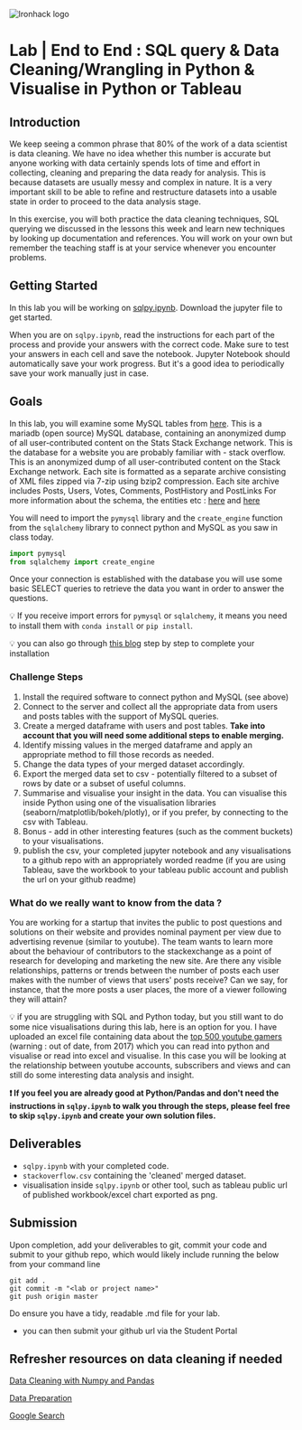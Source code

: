 ![Ironhack logo](https://i.imgur.com/1QgrNNw.png)

# Lab | End to End : SQL query & Data Cleaning/Wrangling in Python & Visualise in Python or Tableau

## Introduction

We keep seeing a common phrase that 80% of the work of a data scientist is data cleaning. We have no idea whether this number is accurate but anyone working with data certainly spends lots of time and effort in collecting, cleaning and preparing the data ready for analysis. This is because datasets are usually messy and complex in nature. It is a very important skill to be able to refine and restructure datasets into a usable state in order to proceed to the data analysis stage.

In this exercise, you will both practice the data cleaning techniques, SQL querying we discussed in the lessons this week and learn new techniques by looking up documentation and references. You will work on your own but remember the teaching staff is at your service whenever you encounter problems.

## Getting Started


In this lab you will be working on [sqlpy.ipynb](sqlpy.ipynb). Download the jupyter file to get started. 

When you are on `sqlpy.ipynb`, read the instructions for each part of the process and provide your answers with the correct code. Make sure to test your answers in each cell and save the notebook. Jupyter Notebook should automatically save your work progress. But it's a good idea to periodically save your work manually just in case.

## Goals

In this lab, you will examine some MySQL tables from [here](https://relational.fit.cvut.cz/dataset/Stats). This is a mariadb (open source) MySQL database, containing an anonymized dump of all user-contributed content on the Stats Stack Exchange network. This is the database for a website you are probably familiar with - stack overflow. This is an anonymized dump of all user-contributed content on the Stack Exchange network. Each site is formatted as a separate archive consisting of XML files zipped via 7-zip using bzip2 compression. Each site archive includes Posts, Users, Votes, Comments, PostHistory and PostLinks 
For more information about the schema, the entities etc : [here](https://www.brentozar.com/archive/2018/02/gentle-introduction-stack-overflow-schema) and [here](https://meta.stackexchange.com/questions/2677/database-schema-documentation-for-the-public-data-dump-and-sede) 


You will need to import the `pymysql` library and the `create_engine` function from the `sqlalchemy` library to connect python and MySQL as you saw in class today.

```python
import pymysql
from sqlalchemy import create_engine
```

Once your connection is established with the database you will use some basic SELECT queries to retrieve the data you want in order to answer the questions.

:bulb: If you receive import errors for `pymysql` or `sqlalchemy`, it means you need to install them with `conda install` or `pip install`.

:bulb: you can also go through [this blog](https://hackersandslackers.com/pandas-and-sqlalchemy/) step by step to complete your installation 

### Challenge Steps

1. Install the required software to connect python and MySQL (see above) 
2. Connect to the server and collect all the appropriate data from users and posts tables with the support of MySQL queries.
3. Create a merged dataframe with users and post tables. **Take into account that you will need some additional steps to enable merging.**
4. Identify missing values in the merged dataframe and apply an appropriate method to fill those records as needed.
5. Change the data types of your merged dataset accordingly. 
6. Export the merged data set to csv - potentially filtered to a subset of rows by date or a subset of useful columns. 
7. Summarise and visualise your insight in the data. You can visualise this inside Python using one of the visualisation libraries (seaborn/matplotlib/bokeh/plotly), or if you prefer, by connecting to the csv with Tableau.
8.  Bonus - add in other interesting features (such as the comment buckets) to your visualisations. 
9.  publish the csv, your completed jupyter notebook and any visualisations to a github repo with an appropriately worded readme (if you are using Tableau, save the workbook to your tableau public account and publish the url on your github readme)


### What do we really want to know from the data ? 

You are working for a startup that invites the public to post questions and solutions on their website and provides nominal payment per view due to advertising revenue (similar to youtube). The team wants to learn more about the behaviour of contributors to the stackexchange as a point of research for developing and marketing the new site. Are there any visible relationships, patterns or trends between the number of posts each user makes with the number of views that users' posts receive? Can we say, for instance, that the more posts a user places, the more of a viewer following they will attain? 

:bulb: if you are struggling with SQL and Python today, but you still want to do some nice visualisations during this lab, here is an option for you. I have uploaded an excel file containing data about the [top 500 youtube gamers](500_YouTube_Games.xlsx) (warning : out of date, from 2017) which you can read into python and visualise or read into excel and visualise. In this case you will be looking at the relationship between youtube accounts, subscribers and views and can still do some interesting data analysis and insight. 


**:exclamation: If you feel you are already good at Python/Pandas and don't need the instructions in `sqlpy.ipynb` to walk you through the steps, please feel free to skip `sqlpy.ipynb` and create your own solution files.**

## Deliverables

- `sqlpy.ipynb` with your completed code.
- `stackoverflow.csv` containing the 'cleaned' merged dataset.
- visualisation inside `sqlpy.ipynb` or other tool, such as tableau public url of published workbook/excel chart exported as png.  

## Submission

Upon completion, add your deliverables to git, commit your code and submit to your github repo, which would likely include running the below from your command line

  ```
  git add .
  git commit -m "<lab or project name>"
  git push origin master
  ```
Do ensure you have a tidy, readable .md file for your lab.

- you can then submit your github url via the Student Portal

## Refresher resources on data cleaning if needed 

[Data Cleaning with Numpy and Pandas](https://realpython.com/python-data-cleaning-numpy-pandas/#python-data-cleaning-recap-and-resources)

[Data Preparation](https://www.kdnuggets.com/2017/06/7-steps-mastering-data-preparation-python.html)

[Google Search](https://www.google.es/search?q=how+to+clean+data+with+python)